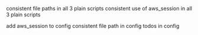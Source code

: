 consistent file paths in all 3 plain scripts
consistent use of aws_session in all 3 plain scripts

add aws_session to config
consistent file path in config
todos in config